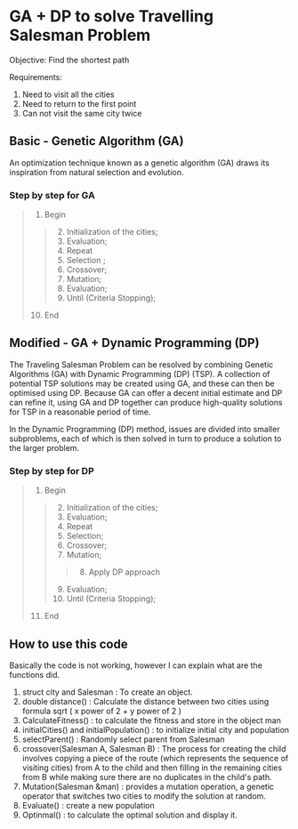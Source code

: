 # GA + DP to solve Travelling Salesman Problem 

Objective: 
Find the shortest path 

Requirements: 
1. Need to visit all the cities 
2. Need to return to the first point
3. Can not visit the same city twice

## Basic - Genetic Algorithm (GA) 

An optimization technique known as a genetic algorithm (GA) draws its inspiration from natural selection and evolution. 

### Step by step for GA

>1. Begin
 >> 2.    Initialization of the cities;
 >> 3.    Evaluation;
 >> 4.    Repeat 
 >> 5.    Selection ;
 >> 6.    Crossover;
 >> 7.    Mutation;
 >> 8.    Evaluation;
 >> 9.    Until (Criteria Stopping);
>10.  End



## Modified  - GA + Dynamic Programming (DP)

The Traveling Salesman Problem can be resolved by combining Genetic Algorithms (GA) with Dynamic Programming (DP) (TSP). A collection of potential TSP solutions may be created using GA, and these can then be optimised using DP. Because GA can offer a decent initial estimate and DP can refine it, using GA and DP together can produce high-quality solutions for TSP in a reasonable period of time.

In the Dynamic Programming (DP) method, issues are divided into smaller subproblems, each of which is then solved in turn to produce a solution to the larger problem.

### Step by step for DP

>1. Begin
 >> 2.    Initialization of the cities;
 >> 3.    Evaluation;
 >> 4.    Repeat 
 >> 5.    Selection;
 >> 6.    Crossover;
 >> 7.    Mutation;
 >>>  8.   Apply DP approach
 >> 9.    Evaluation;
 >> 10.    Until (Criteria Stopping);
>11.  End

## How to use this code
Basically the code is not working, however I can explain what are the functions did. 

1. struct city and Salesman : To create an object.
2. double distance() : Calculate the distance between two cities using formula sqrt ( x power of 2 + y power of 2 ) 
3. CalculateFitness() : to calculate the fitness and store in the object man 
4. initialCities() and initialPopulation() : to initialize initial city and population 
5. selectParent()	: Randomly select parent from Salesman
6. crossover(Salesman A, Salesman B) : The process for creating the child involves copying a piece of the route (which represents the sequence of visiting cities) from A to the child and then filling in the remaining cities from B while making sure there are no duplicates in the child's path.
7. Mutation(Salesman &man) : provides a mutation operation, a genetic operator that switches two cities to modify the solution at random.
8. Evaluate() : create a new population
9. Optinmal() : to calculate the optimal solution and display it. 

